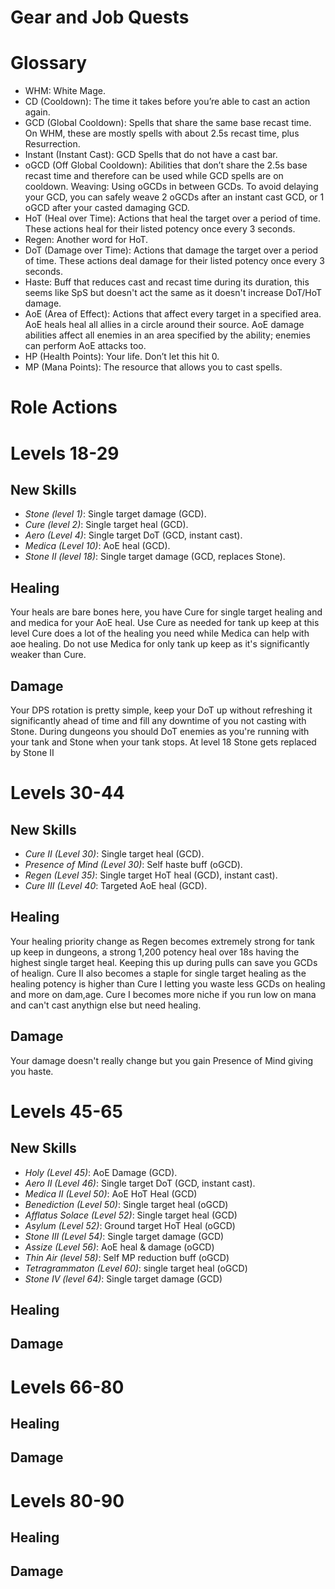 # Gear and Job Quests


# Glossary
* WHM: White Mage.
* CD (Cooldown): The time it takes before you’re able to cast an action again.
* GCD (Global Cooldown): Spells that share the same base recast time. On WHM, these are mostly spells with about 2.5s recast time, plus Resurrection. 
* Instant (Instant Cast): GCD Spells that do not have a cast bar.
* oGCD (Off Global Cooldown): Abilities that don’t share the 2.5s base recast time and therefore can be used while GCD spells are on cooldown.
Weaving: Using oGCDs in between GCDs. To avoid delaying your GCD, you can safely weave 2 oGCDs after an instant cast GCD, or 1 oGCD after your casted damaging GCD.
* HoT (Heal over Time): Actions that heal the target over a period of time. These actions heal for their listed potency once every 3 seconds.
* Regen: Another word for HoT.
* DoT (Damage over Time): Actions that damage the target over a period of time. These actions deal damage for their listed potency once every 3 seconds.
* Haste: Buff that reduces cast and recast time during its duration, this seems like SpS but doesn't act the same as it doesn't increase DoT/HoT damage.
* AoE (Area of Effect): Actions that affect every target in a specified area. AoE heals heal all allies in a circle around their source. AoE damage abilities affect all enemies in an area specified by the ability; enemies can perform AoE attacks too.
* HP (Health Points): Your life. Don’t let this hit 0.
* MP (Mana Points): The resource that allows you to cast spells. 

# Role Actions

# Levels 18-29
## New Skills
* *Stone (level 1)*: Single target damage (GCD).
* *Cure (level 2)*: Single target heal (GCD).
* *Aero (Level 4)*: Single target DoT (GCD, instant cast).
* *Medica (Level 10)*: AoE heal (GCD).
* *Stone II (level 18)*: Single target damage (GCD, replaces Stone).
## Healing
 Your heals are bare bones here, you have Cure for single target healing and and medica for your AoE heal. Use Cure as needed for tank up keep at this level Cure does a lot of the healing you need while Medica can help with aoe healing. Do not use Medica for only tank up keep as it's significantly weaker than Cure.
## Damage
 Your DPS rotation is pretty simple, keep your DoT up without refreshing it significantly ahead of time and fill any downtime of you not casting with Stone. During dungeons you should DoT enemies as you're running with your tank and Stone when your tank stops. At level 18 Stone gets replaced by Stone II

# Levels 30-44
## New Skills
* *Cure II (Level 30)*: Single target heal (GCD).
* *Presence of Mind (Level 30)*: Self haste buff (oGCD).
* *Regen (Level 35)*: Single target HoT heal (GCD), instant cast).
* *Cure III (Level 40*: Targeted AoE heal (GCD).
## Healing
 Your healing priority change as Regen becomes extremely strong for tank up keep in dungeons, a strong 1,200 potency heal over 18s having the highest single target heal. Keeping this up during pulls can save you GCDs of healign. Cure II also becomes a staple for single target healing as the healing potency is higher than Cure I letting you waste less GCDs on healing and more on dam,age. Cure I becomes more niche if you run low on mana and can't cast anythign else but need healing. 
## Damage
 Your damage doesn't really change but you gain Presence of Mind giving you haste.
 
# Levels 45-65
## New Skills
* *Holy (Level 45)*: AoE Damage (GCD).
* *Aero II (Level 46)*: Single target DoT (GCD, instant cast).
* *Medica II (Level 50)*: AoE HoT Heal (GCD)
* *Benediction (Level 50)*: Single target heal (oGCD)
* *Afflatus Solace (Level 52)*: Single target heal (GCD)
* *Asylum (Level 52)*: Ground target HoT Heal (oGCD)
* *Stone III (Level 54)*: Single target damage (GCD)
* *Assize (Level 56)*: AoE heal & damage (oGCD)
* *Thin Air (level 58)*: Self MP reduction buff (oGCD)
* *Tetragrammaton (Level 60)*: single target heal (oGCD)
* *Stone IV (level 64)*: Single target damage (GCD)
## Healing

## Damage
# Levels 66-80
## Healing
## Damage
# Levels 80-90
## Healing
## Damage
